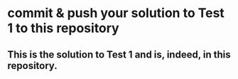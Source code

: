 # commit & push your solution to Test 1 to this repository

## This is the solution to Test 1 and is, indeed, in this repository.